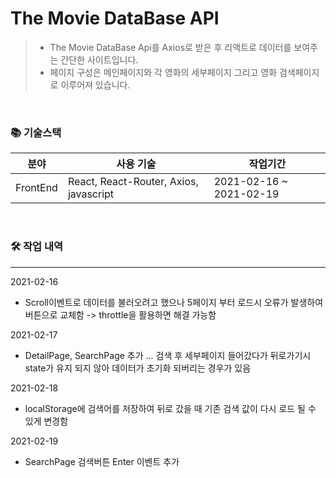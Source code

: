 # The Movie DataBase API
>
> - The Movie DataBase Api를 Axios로 받은 후 리액트로 데이터를 보여주는 간단한 사이트입니다.
> - 페이지 구성은 메인페이지와 각 영화의 세부페이지 그리고 영화 검색페이지로 이루어져 있습니다.

<br>

### 📚 기술스택

| 분야           | 사용 기술                               |  작업기간                |
| -------------- | -------------------------------------- |-------------------------|
| FrontEnd       | React, React-Router, Axios, javascript | 2021-02-16 ~ 2021-02-19 |

<br>

### 🛠 작업 내역

---

2021-02-16
 - Scroll이벤트로 데이터를 불러오려고 했으나 5페이지 부터 로드시 오류가 발생하여 버튼으로 교체함 -> throttle을 활용하면 해결 가능함

2021-02-17
 - DetailPage, SearchPage 추가 ... 검색 후 세부페이지 들어갔다가 뒤로가기시 state가 유지 되지 않아 데이터가 초기화 되버리는 경우가 있음

2021-02-18
 - localStorage에 검색어를 저장하여 뒤로 갔을 때 기존 검색 값이 다시 로드 될 수 있게 변경함

2021-02-19
 - SearchPage 검색버튼 Enter 이벤트 추가
